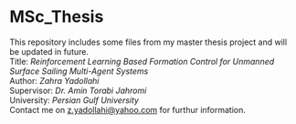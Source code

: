 # MSc_Thesis
This repository includes some files from my master thesis project and will be updated in future.<br/>
Title: *Reinforcement Learning Based Formation Control for Unmanned Surface Sailing Multi-Agent Systems*<br/>
Author: *Zahra Yadollahi*<br/>
Supervisor: *Dr. Amin Torabi Jahromi*<br/>
University: *Persian Gulf University*<br/>
Contact me on z.yadollahi@yahoo.com for furthur information.<br/>
